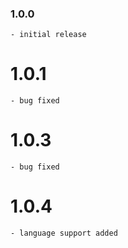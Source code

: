 ### 1.0.0
    - initial release

# 1.0.1
    - bug fixed

# 1.0.3
    - bug fixed

# 1.0.4
    - language support added